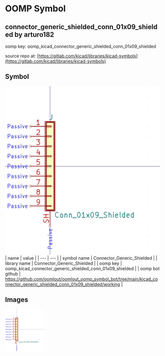 # OOMP Symbol  
## connector_generic_shielded_conn_01x09_shielded  by arturo182  
  
oomp key: oomp_kicad_connector_generic_shielded_conn_01x09_shielded  
  
source repo at: [https://gitlab.com/kicad/libraries/kicad-symbols](https://gitlab.com/kicad/libraries/kicad-symbols)  
## Symbol  
  
[![working.png](working_600.png)](working.png)  
| name | value | 
| --- | --- | 
| symbol name | Connector_Generic_Shielded | 
| library name | Connector_Generic_Shielded | 
| oomp key | oomp_kicad_connector_generic_shielded_conn_01x09_shielded | 
| oomp bot github | https://github.com/oomlout/oomlout_oomp_symbol_bot/tree/main/kicad_connector_generic_shielded_conn_01x09_shielded/working | 
## Images  
  
[![working.png](working_140.png)](working.png)  
